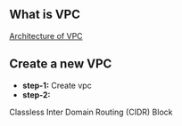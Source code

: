 ## What is VPC
[Architecture of VPC](https://www.javatpoint.com/aws-vpc)
## Create a new VPC
- **step-1:** Create vpc
- **step-2:** 


Classless Inter Domain Routing (CIDR) Block